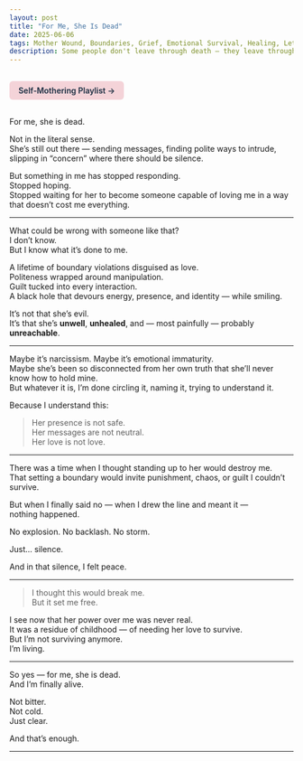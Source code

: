 ```yaml
---
layout: post
title: "For Me, She Is Dead"
date: 2025-06-06
tags: Mother Wound, Boundaries, Grief, Emotional Survival, Healing, Letting Go
description: Some people don't leave through death — they leave through betrayal, denial, and the slow erosion of trust. And one day, you realise you're grieving someone who's still alive.
---
```


<a href="https://music.youtube.com/playlist?list=PLuO5E1rh5RqIzePJeOjdXo62gwnYJ748_&si=NvtF0mzI9Sx2IoPu&shuffle=1" 
   target="_blank" 
   class="back-button"
   style="display:inline-block; margin: 1rem auto; background-color: #F4D3D8; color: #1A2D41; padding: 0.5rem 1rem; border-radius: 6px; font-weight: 600; text-decoration: none;">
  Self‑Mothering Playlist →
</a>

For me, she is dead.

Not in the literal sense.  
She’s still out there — sending messages, finding polite ways to intrude, slipping in “concern” where there should be silence.

But something in me has stopped responding.  
Stopped hoping.  
Stopped waiting for her to become someone capable of loving me in a way that doesn’t cost me everything.

---

What could be wrong with someone like that?  
I don’t know.  
But I know what it’s done to me.

A lifetime of boundary violations disguised as love.  
Politeness wrapped around manipulation.  
Guilt tucked into every interaction.  
A black hole that devours energy, presence, and identity — while smiling.

It’s not that she’s evil.  
It’s that she’s **unwell**, **unhealed**, and — most painfully — probably **unreachable**.

---

Maybe it’s narcissism. Maybe it’s emotional immaturity.  
Maybe she’s been so disconnected from her own truth that she’ll never know how to hold mine.  
But whatever it is, I’m done circling it, naming it, trying to understand it.

Because I understand this:  
> Her presence is not safe.  
> Her messages are not neutral.  
> Her love is not love.

---

There was a time when I thought standing up to her would destroy me.  
That setting a boundary would invite punishment, chaos, or guilt I couldn’t survive.

But when I finally said no — when I drew the line and meant it —  
nothing happened.

No explosion. No backlash. No storm.

Just… silence.

And in that silence, I felt peace.

---

> I thought this would break me.  
> But it set me free.

I see now that her power over me was never real.  
It was a residue of childhood — of needing her love to survive.  
But I’m not surviving anymore.  
I’m living.

---

So yes — for me, she is dead.  
And I’m finally alive.

Not bitter.  
Not cold.  
Just clear.

And that’s enough.

---